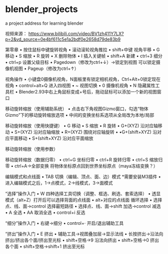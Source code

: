 # blender_projects
a project address for learning blender

视频来源：
https://www.bilibili.com/video/BV1zh411Y7LX?p=2&vd_source=0e4bf611c5e1a2bdf0e2658d79de83b9

第零章
• 按住鼠标中键旋转视角
• 滚动滚轮视角推拉
• shift+中键 视角平移
• G 移动
• S 缩放
• R 旋转
• X 删除物体
• I 插入关键帧
• shift+A 新建
• ctrl+3 细分
• ctrl+p 设置父级目标
• Pagedown（修改为ctrl+↓）→锁定到视图 可以锁定摄像机视图
• Pageup（修改为ctrl+↑）

视角操作
• 小键盘0摄像机视角，N面板里有锁定相机视角，Ctrl+Alt+0锁定现在视角
• control+alt+Q 进入四视图
• ~ 视图切换
• 0 摄像机视角
• N 隐藏属性工具栏
• Blender2.93中右上角鼠标变成+号后，拖动鼠标可以添加一个新的视图窗口

 移动旋转缩放（使用辅助系统）
• 点击右下角视图Gizmo窗口，勾选“物体Gizmo”下的移动旋转缩放选项
• 中间的变换坐标系选项从全局改为本地/局部

移动旋转缩放（使用快捷键）
• G 移动
• S 缩放
• R 旋转
• G+(XYZ) 沿对应轴移动
• S+(XYZ) 沿对应轴缩放
• R+(XYZ) 围绕对应轴旋转
• •G+(shift+XYZ) 沿对应平面移动
• S+(shift+XYZ) 沿对应平面缩放

移动旋转缩放（使用参数）

移动旋转缩放（数据归零）
• ctrl+G 坐标归零
• ctrl+R 旋转归零
• ctrl+S 缩放归零
• ctrl+A→全部变换 将物体坐标原点回到世界坐标原点（maya冻结变换？）

编辑模式和点线面
• TAB 切换（编辑、顶点、面、边）模式 *需要安装M3插件
• 进入编辑模式之后，1→点模式，2→线模式，3→面模式

“选择”操作入门
• W 四种选择工具切换（调整、框选、刷选、套索选择）
• 透显模式（alt+Z）打开后可以选择背面的点线面
• alt+对应的点线面 循环选择
• 选择点、线、面→control 选择最短路径
• 选择点、线、面→shift 加选→control 减选
• A 全选
• AA 取消全选
• control+i 反选

“细分”操作入门
• 右键→细分
• control+· 开启/退出辅助工具

“挤出”操作入门
• E 挤出
• 辅助工具→视图叠加层→显示法线
• 长按挤出→沿法向挤出/挤出各个面/挤出至光标
• shift+空格→9 沿法向挤出
• shift+空格→0 挤出各个面
• shift+空格→shift+1 挤出至光标 

